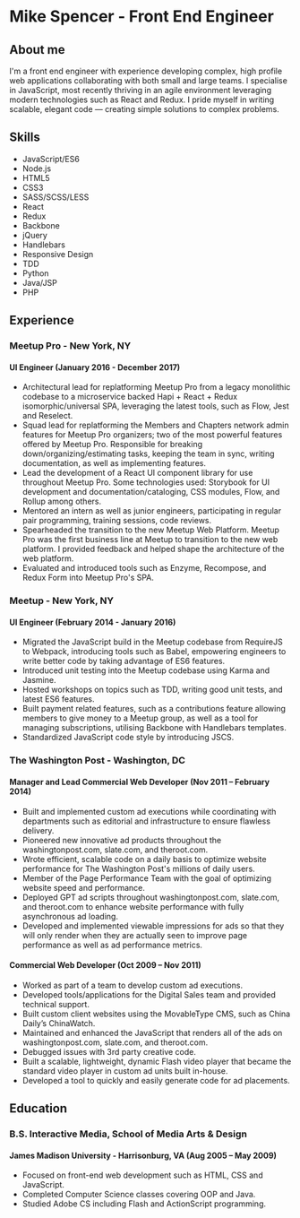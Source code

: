 # Mike Spencer - Front End Engineer

## About me

I'm a front end engineer with experience developing complex, high profile web
applications collaborating with both small and large teams. I specialise in
JavaScript, most recently thriving in an agile environment leveraging modern
technologies such as React and Redux. I pride myself in writing scalable,
elegant code — creating simple solutions to complex problems.

## Skills

* JavaScript/ES6
* Node.js
* HTML5
* CSS3
* SASS/SCSS/LESS
* React
* Redux
* Backbone
* jQuery
* Handlebars
* Responsive Design
* TDD
* Python
* Java/JSP
* PHP

## Experience

### Meetup Pro - New York, NY

#### UI Engineer (January 2016 - December 2017)

* Architectural lead for replatforming Meetup Pro from a legacy monolithic
  codebase to a microservice backed Hapi + React + Redux isomorphic/universal
  SPA, leveraging the latest tools, such as Flow, Jest and Reselect.
* Squad lead for replatforming the Members and Chapters network admin features
  for Meetup Pro organizers; two of the most powerful features offered by Meetup
  Pro. Responsible for breaking down/organizing/estimating tasks, keeping the
  team in sync, writing documentation, as well as implementing features.
* Lead the development of a React UI component library for use throughout Meetup
  Pro. Some technologies used: Storybook for UI development and
  documentation/cataloging, CSS modules, Flow, and Rollup among others.
* Mentored an intern as well as junior engineers, participating in regular pair
  programming, training sessions, code reviews.
* Spearheaded the transition to the new Meetup Web Platform. Meetup Pro was the
  first business line at Meetup to transition to the new web platform. I
  provided feedback and helped shape the architecture of the web platform.
* Evaluated and introduced tools such as Enzyme, Recompose, and Redux Form into
  Meetup Pro's SPA.

### Meetup - New York, NY

#### UI Engineer (February 2014 - January 2016)

* Migrated the JavaScript build in the Meetup codebase from RequireJS to
  Webpack, introducing tools such as Babel, empowering engineers to write better
  code by taking advantage of ES6 features.
* Introduced unit testing into the Meetup codebase using Karma and Jasmine.
* Hosted workshops on topics such as TDD, writing good unit tests, and latest
  ES6 features.
* Built payment related features, such as a contributions feature allowing
  members to give money to a Meetup group, as well as a tool for managing
  subscriptions, utilising Backbone with Handlebars templates.
* Standardized JavaScript code style by introducing JSCS.

### The Washington Post - Washington, DC

#### Manager and Lead Commercial Web Developer (Nov 2011 – February 2014)

* Built and implemented custom ad executions while coordinating with departments
  such as editorial and infrastructure to ensure flawless delivery.
* Pioneered new innovative ad products throughout the washingtonpost.com,
  slate.com, and theroot.com.
* Wrote efficient, scalable code on a daily basis to optimize website
  performance for The Washington Post's millions of daily users.
* Member of the Page Performance Team with the goal of optimizing website speed
  and performance.
* Deployed GPT ad scripts throughout washingtonpost.com, slate.com, and
  theroot.com to enhance website performance with fully asynchronous ad loading.
* Developed and implemented viewable impressions for ads so that they will only
  render when they are actually seen to improve page performance as well as ad
  performance metrics.

#### Commercial Web Developer (Oct 2009 – Nov 2011)

* Worked as part of a team to develop custom ad executions.
* Developed tools/applications for the Digital Sales team and provided technical
  support.
* Built custom client websites using the MovableType CMS, such as China Daily’s
  ChinaWatch.
* Maintained and enhanced the JavaScript that renders all of the ads on
  washingtonpost.com, slate.com, and theroot.com.
* Debugged issues with 3rd party creative code.
* Built a scalable, lightweight, dynamic Flash video player that became the
  standard video player in custom ad units built in-house.
* Developed a tool to quickly and easily generate code for ad placements.

## Education

### B.S. Interactive Media, School of Media Arts & Design

#### James Madison University - Harrisonburg, VA (Aug 2005 – May 2009)

* Focused on front-end web development such as HTML, CSS and JavaScript.
* Completed Computer Science classes covering OOP and Java.
* Studied Adobe CS including Flash and ActionScript programming.
